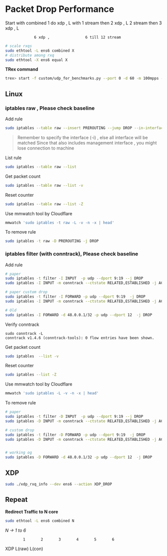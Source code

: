 # Packet Drop Performance


Start with combined 1 do xdp , L with 1 stream 
            then 2 xdp , L              2 stream
            then 3 xdp , L 

                 6 xdp ,                6 till 12 stream

```bash
# scale rxqs
sudo ethtool -L ens6 combined X
# distribute among rxq
sudo ethtool -X ens6 equal X
```

**TRex command**

```bash
trex> start -f custom/udp_for_benchmarks.py --port 0 -d 60 -m 100mpps -t packet_len=64,stream_count=XX
```

## Linux

### iptables raw , Please check baseline 

Add rule
```bash
sudo iptables --table raw --insert PREROUTING --jump DROP --in-interface ens6
```

> Remember to specify the interface (-i) , else all interface will be matched
> Since that also includes management interface , you might lose connection to machine

List rule
```bash
sudo iptables --table raw --list
```

Get packet count 
```bash
sudo iptables --table raw --list -v
```

Reset counter 
```bash
sudo iptables --table raw --list -Z
```

Use mmwatch tool by Cloudflare

```bash
mmwatch 'sudo iptables -t raw -L -v -n -x | head'
```

To remove rule
```bash
sudo iptables -t raw -D PREROUTING -j DROP  
```

### iptables filter (with conntrack), Please check baseline

Add rule 
```bash
# paper
sudo iptables -t filter -I INPUT  -p udp --dport 9:19 --j DROP
sudo iptables -I INPUT -m conntrack --ctstate RELATED,ESTABLISHED -j ACCEPT

# paper custom drop
sudo iptables -t filter -I FORWARD -p udp --dport 9:19  -j DROP
sudo iptables -I INPUT -m conntrack --ctstate RELATED,ESTABLISHED -j ACCEPT

# Old
sudo iptables -I FORWARD -d 48.0.0.1/32 -p udp --dport 12  -j DROP
```

Verify conntrack
```
sudo conntrack -L
conntrack v1.4.6 (conntrack-tools): 0 flow entries have been shown.
```

Get packet count 
```bash
sudo iptables  --list -v
```

Reset counter 
```bash
sudo iptables --list -Z
```

Use mmwatch tool by Cloudflare

```bash
mmwatch 'sudo iptables -L -v -n -x | head'
```

To remove rule
```bash
# paper
sudo iptables -t filter -D INPUT  -p udp --dport 9:19 --j DROP
sudo iptables -D INPUT -m conntrack --ctstate RELATED,ESTABLISHED -j ACCEPT

# custom drop
sudo iptables -t filter -D FORWARD -p udp --dport 9:19  -j DROP
sudo iptables -D INPUT -m conntrack --ctstate RELATED,ESTABLISHED -j ACCEPT


# working og
sudo iptables -D FORWARD -d 48.0.0.1/32 -p udp --dport 12  -j DROP
```

## XDP


```bash
sudo ./xdp_rxq_info --dev ens6 --action XDP_DROP
```



## Repeat 

**Redirect Traffic to N core**
```bash
sudo ethtool -L ens6 combined N
```

*N -> 1 to 6*



            1       2       3       4       5       6
XDP
L(raw)
L(con)